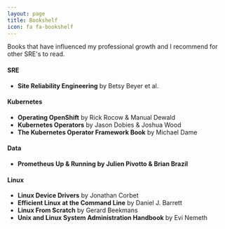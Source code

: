 ```yaml
---
layout: page
title: Bookshelf
icon: fa fa-bookshelf
---
```


Books that have influenced my professional growth and I recommend for other SRE's to read.

#### SRE
* **Site Reliability Engineering** by Betsy Beyer et al.

#### Kubernetes
* **Operating OpenShift** by Rick Rocow & Manual Dewald
* **Kubernetes Operators** by Jason Dobies & Joshua Wood
* **The Kubernetes Operator Framework Book** by Michael Dame

#### Data
* **Prometheus Up & Running by Julien Pivotto & Brian Brazil**

#### Linux
* **Linux Device Drivers** by Jonathan Corbet
* **Efficient Linux at the Command Line** by Daniel J. Barrett
* **Linux From Scratch** by Gerard Beekmans
* **Unix and Linux System Administration Handbook** by Evi Nemeth
